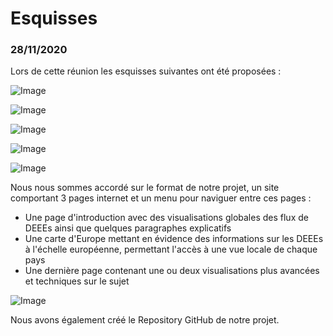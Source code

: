 # Esquisses
### 28/11/2020

Lors de cette réunion les esquisses suivantes ont été proposées :

![Image](https://github.com/ev07/e-waste.dataviz/Avancement/datavizprop1.jpg)

![Image](https://github.com/ev07/e-waste.dataviz/Avancement/datavizprop2.jpg)

![Image](https://github.com/ev07/e-waste.dataviz/Avancement/datavizprop3.jpg)

![Image](https://github.com/ev07/e-waste.dataviz/Avancement/datavizprop4.jpg)

![Image](https://github.com/ev07/e-waste.dataviz/Avancement/datavizprop5.jpg)

Nous nous sommes accordé sur le format de notre projet, un site comportant 3 pages internet et un menu pour naviguer entre ces pages :
- Une page d'introduction avec des visualisations globales des flux de DEEEs ainsi que quelques paragraphes explicatifs
- Une carte d'Europe mettant en évidence des informations sur les DEEEs à l'échelle européenne, permettant l'accès à une vue locale de chaque pays
- Une dernière page contenant une ou deux visualisations plus avancées et techniques sur le sujet

![Image](https://github.com/ev07/e-waste.dataviz/Avancement/visuDVgeneral.jpg)

Nous avons également créé le Repository GitHub de notre projet.
